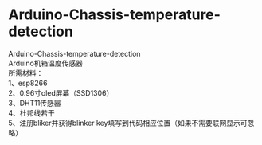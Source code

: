 # Arduino-Chassis-temperature-detection
Arduino-Chassis-temperature-detection  
Arduino机箱温度传感器  
所需材料：  
  1、esp8266  
  2、0.96寸oled屏幕（SSD1306）  
  3、DHT11传感器  
  4、杜邦线若干  
  5、注册bliker并获得blinker key填写到代码相应位置（如果不需要联网显示可忽略）  
